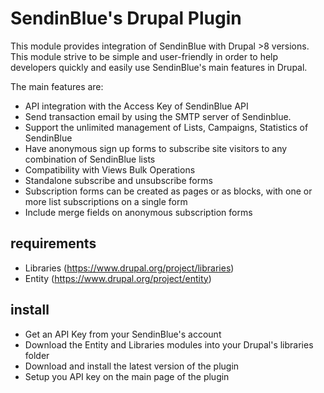 # SendinBlue's Drupal Plugin

This module provides integration of SendinBlue with Drupal >8 versions. This module strive to be simple and user-friendly in order to help developers quickly and easily use SendinBlue's main features in Drupal.

The main features are:
* API integration with the Access Key of SendinBlue API
* Send transaction email by using the SMTP server of Sendinblue.
* Support the unlimited management of Lists, Campaigns, Statistics of SendinBlue
* Have anonymous sign up forms to subscribe site visitors to any combination
of SendinBlue lists
* Compatibility with Views Bulk Operations
* Standalone subscribe and unsubscribe forms
* Subscription forms can be created as pages or as blocks, with one or more
list subscriptions on a single form
* Include merge fields on anonymous subscription forms

## requirements
* Libraries (https://www.drupal.org/project/libraries)
* Entity (https://www.drupal.org/project/entity)

## install
* Get an API Key from your SendinBlue's account
* Download the Entity and Libraries modules into your Drupal's libraries folder
* Download and install the latest version of the plugin
* Setup you API key on the main page of the plugin
